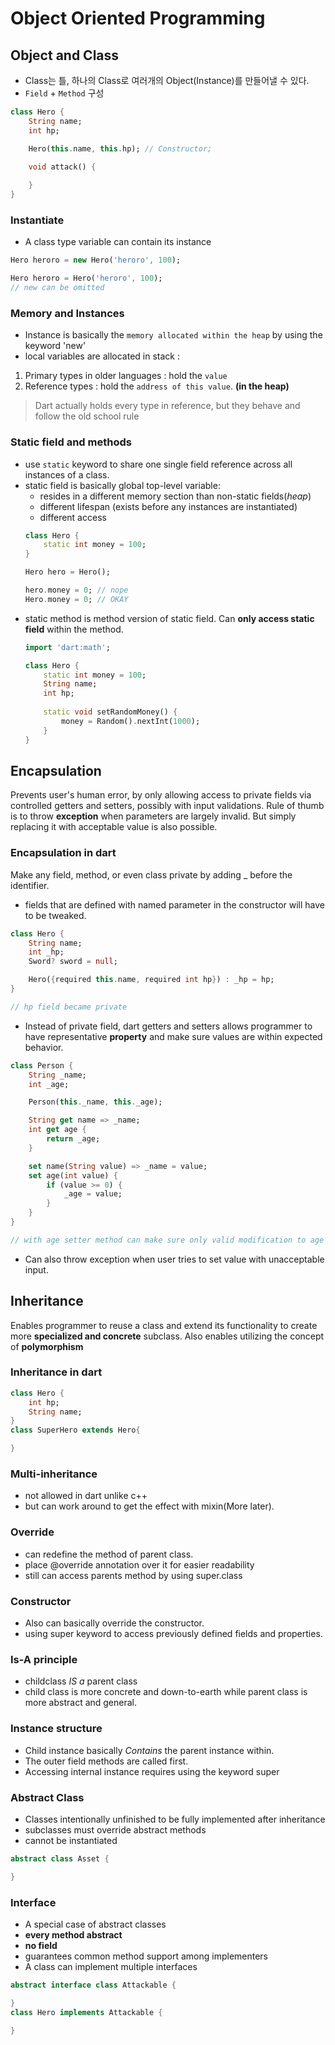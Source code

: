 # Object Oriented Programming

## Object and Class
- Class는 틀, 하나의 Class로 여러개의 Object(Instance)를 만들어낼 수 있다.
- `Field` + `Method` 구성
```dart
class Hero {
    String name;
    int hp;

    Hero(this.name, this.hp); // Constructor;

    void attack() {
        
    }
}
```

### Instantiate
- A class type variable can contain its instance
```dart
Hero heroro = new Hero('heroro', 100);

Hero heroro = Hero('heroro', 100);
// new can be omitted
```

### Memory and Instances
- Instance is basically the `memory allocated within the heap` by using the keyword 'new' 
- local variables are allocated in stack :
1. Primary types in older languages : hold the `value`
2. Reference types : hold the `address of this value`. **(in the heap)**

> Dart actually holds every type in reference, but they behave and follow the old school rule

### Static field and methods
- use `static` keyword to share one single field reference across all instances of a class.
- static field is basically global top-level variable:
    - resides in a different memory section than non-static fields(*heap*)
    - different lifespan (exists before any instances are instantiated)
    - different access
    ```dart
    class Hero {
        static int money = 100;
    }

    Hero hero = Hero();

    hero.money = 0; // nope
    Hero.money = 0; // OKAY
    ```
- static method is method version of static field. Can **only access static field** within the method.
    ```dart
    import 'dart:math';

    class Hero {
        static int money = 100;
        String name;
        int hp;
        
        static void setRandomMoney() {
            money = Random().nextInt(1000);
        }
    }
    ```

## Encapsulation
Prevents user's human error, by only allowing access to private fields via controlled getters and setters, possibly with input validations. Rule of thumb is to throw **exception** when parameters are largely invalid. But simply replacing it with acceptable value is also possible.

### Encapsulation in dart
Make any field, method, or even class private by adding _ before the identifier.
- fields that are defined with named parameter in the constructor will have to be tweaked.
```dart
class Hero {
    String name;
    int _hp;
    Sword? sword = null;

    Hero({required this.name, required int hp}) : _hp = hp;
}

// hp field became private
```

- Instead of private field, dart getters and setters allows programmer to have representative **property** and make sure values are within expected behavior.

```dart
class Person {
    String _name;
    int _age;

    Person(this._name, this._age);

    String get name => _name;
    int get age {
        return _age;
    }

    set name(String value) => _name = value;
    set age(int value) {
        if (value >= 0) {
            _age = value;
        }
    }
}

// with age setter method can make sure only valid modification to age is applied.
```
- Can also throw exception when user tries to set value with unacceptable input.

## Inheritance
Enables programmer to reuse a class and extend its functionality to create more **specialized and concrete** subclass. Also enables utilizing the concept of **polymorphism**
### Inheritance in dart
```dart
class Hero {
    int hp;
    String name;
}
class SuperHero extends Hero{

}
```
### Multi-inheritance
- not allowed in dart unlike c++
- but can work around to get the effect with mixin(More later).

### Override
- can redefine the method of parent class.
- place @override annotation over it for easier readability
- still can access parents method by using super.class

### Constructor
- Also can basically override the constructor.
- using super keyword to access previously defined fields and properties.

### Is-A principle
- childclass *IS a* parent class
- child class is more concrete and down-to-earth while parent class is more abstract and general.

### Instance structure
- Child instance basically *Contains* the parent instance within.
- The outer field methods are called first.
- Accessing internal instance requires using the keyword super

### Abstract Class
- Classes intentionally unfinished to be fully implemented after inheritance
- subclasses must override abstract methods
- cannot be instantiated

```dart
abstract class Asset {

}
```

### Interface
- A special case of abstract classes
- **every method abstract**
- **no field**
- guarantees common method support among implementers
- A class can implement multiple interfaces

```dart
abstract interface class Attackable {

}
class Hero implements Attackable {
    
}
```